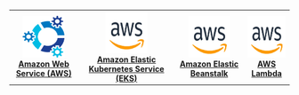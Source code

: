 <center>
<table>
   <tr>
    <td align="center"><a href="#operating-system"><img src="images/os.png" width="75px;" height="75px;" alt="Operating System"/><br /><b>Amazon Web Service (AWS) </b></a></td>
    <td align="center"><a href="projects/2-cloud computing/aws/Amazon Elastic Kubernetes Service (EKS)/eks.md"><img src="images/aws.png" width="75px;" height="75px;" alt="Linux"/><br /><b>Amazon Elastic Kubernetes Service (EKS)</b></a></td>
    <td align="center"><a href="projects/2-cloud computing/aws/Amazon Elastic Beanstalk/beanstalk.md"><img src="images/aws.png" width="75px;" height="75px;" alt="Virtualization"/><br /><b>Amazon Elastic Beanstalk</b></a></td>
    <td align="center"><a href="projects/2-cloud computing/aws/Amazon Lambda/lambda.md"><img src="images/aws.png" width="75px;" height="75px;" alt="DNS"/><br /><b>AWS Lambda</b></a></td>
  </tr> 
</table>
</center>